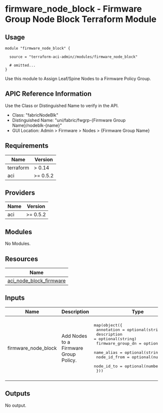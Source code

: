 # firmware_node_block - Firmware Group Node Block Terraform Module

## Usage

```hcl
module "firmware_node_block" {

  source = "terraform-aci-admin//modules/firmware_node_block"

  # omitted...
}
```

Use this module to Assign Leaf/Spine Nodes to a Firmware Policy Group.

## APIC Reference Information

Use the Class or Distinguished Name to verify in the API.

* Class: "fabricNodeBlk"
* Distinguished Name: "uni/fabric/fwgrp-{Firmware Group Name}/nodeblk-{name}"
* GUI Location: Admin > Firmware > Nodes > {Firmware Group Name}

<!-- BEGINNING OF PRE-COMMIT-TERRAFORM DOCS HOOK -->
## Requirements

| Name | Version |
|------|---------|
| terraform | > 0.14 |
| aci | >= 0.5.2 |

## Providers

| Name | Version |
|------|---------|
| aci | >= 0.5.2 |

## Modules

No Modules.

## Resources

| Name |
|------|
| [aci_node_block_firmware](https://registry.terraform.io/providers/ciscodevnet/aci/0.5.2/docs/resources/node_block_firmware) |

## Inputs

| Name | Description | Type | Default | Required |
|------|-------------|------|---------|:--------:|
| firmware\_node\_block | Add Nodes to a Firmware Group Policy. | <pre>map(object({<br>    annotation        = optional(string)<br>    description       = optional(string)<br>    firmware_group_dn = optional(string)<br>    name_alias        = optional(string)<br>    node_id_from      = optional(number)<br>    node_id_to        = optional(number)<br>  }))</pre> | <pre>{<br>  "default": {<br>    "annotation": "",<br>    "description": "",<br>    "firmware_group_dn": "",<br>    "name_alias": "",<br>    "node_id_from": 201,<br>    "node_id_to": 201<br>  }<br>}</pre> | no |

## Outputs

No output.
<!-- END OF PRE-COMMIT-TERRAFORM DOCS HOOK -->
